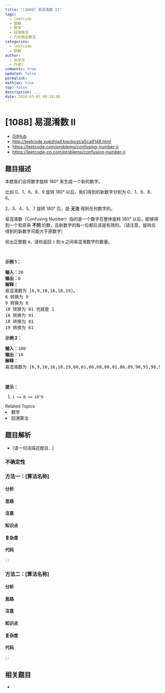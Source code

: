 ```yaml
---
title: "[1088] 易混淆数 II"
tags:
  - leetcode
  - 题解
  - 数学
  - 回溯算法
  - 力扣精选算法
categories:
  - leetcode
  - 题解
author:
  - 张学志
  - 作者2
comments: true
updated: false
permalink:
mathjax: true
top: false
description: ...
date: 2020-03-07 00:18:08
---
```



# [1088] 易混淆数 II
* [GitHub](https://github.com/algoboy101/LeetCodeCrowdsource/tree/master/_posts/QA/%5B1088%5D%20%E6%98%93%E6%B7%B7%E6%B7%86%E6%95%B0%20II.md)
* http://leetcode.xuezhisd.top/post/a5ca9148.html
* https://leetcode.com/problems/confusing-number-ii
* https://leetcode-cn.com/problems/confusing-number-ii


## 题目描述

<p>本题我们会将数字旋转 180&deg; 来生成一个新的数字。</p>

<p>比如 0、1、6、8、9 旋转 180&deg; 以后，我们得到的新数字分别为&nbsp;0、1、9、8、6。</p>

<p>2、3、4、5、7 旋转 180&deg; 后，是 <strong>无法</strong> 得到任何数字的。</p>

<p>易混淆数（Confusing Number）指的是一个数字在整体旋转 180&deg; 以后，能够得到一个和原来&nbsp;<strong>不同&nbsp;</strong>的数，且新数字的每一位都应该是有效的。（请注意，旋转后得到的新数字可能大于原数字）</p>

<p>给出正整数&nbsp;<code>N</code>，请你返回 <code>1</code> 到 <code>N</code> 之间易混淆数字的数量。</p>

<p>&nbsp;</p>

<p><strong>示例 1：</strong></p>

<pre><strong>输入：</strong>20
<strong>输出：</strong>6
<strong>解释：</strong>
易混淆数为 [6,9,10,16,18,19]。
6 转换为 9
9 转换为 6
10 转换为 01 也就是 1
16 转换为 91
18 转换为 81
19 转换为 61
</pre>

<p><strong>示例 2：</strong></p>

<pre><strong>输入：</strong>100
<strong>输出：</strong>19
<strong>解释：</strong>
易混淆数为 [6,9,10,16,18,19,60,61,66,68,80,81,86,89,90,91,98,99,100]。
</pre>

<p>&nbsp;</p>

<p><strong>提示：</strong></p>

<ol>
	<li><code>1 &lt;= N &lt;= 10^9</code></li>
</ol>
<div><div>Related Topics</div><div><li>数学</li><li>回溯算法</li></div></div>


## 题目解析
* [请一句话描述题目...]

### 不确定性


### 方法一：[算法名称]

#### 分析

#### 思路

#### 注意

#### 知识点

#### 复杂度

#### 代码

```cpp
//
```


### 方法二：[算法名称]

#### 分析

#### 思路

#### 注意

#### 知识点

#### 复杂度

#### 代码

```cpp
//
```


## 相关题目
* 
